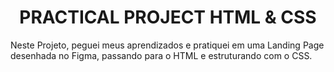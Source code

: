<h1 align="center">PRACTICAL PROJECT HTML & CSS</h1>

<p>Neste Projeto, peguei meus aprendizados e pratiquei em uma Landing Page desenhada no Figma, passando para o HTML e estruturando com o CSS.</p>

